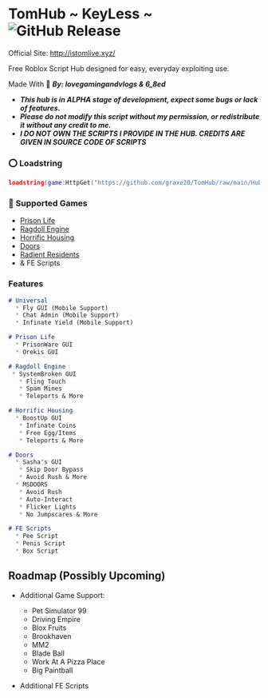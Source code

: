 # TomHub ~ KeyLess ~ ![GitHub Release](https://img.shields.io/github/v/release/graxe20/tomhub)
Official Site: http://istomlive.xyz/

Free Roblox Script Hub designed for easy, everyday exploiting use.

Made With 🍆 ***By: lovegamingandvlogs & 6_8ed***

- ***This hub is in ALPHA stage of development, expect some bugs or lack of features.***  
- ***Please do not modify this script without my permission, or redistribute it without any credit to me.***
- ***I DO NOT OWN THE SCRIPTS I PROVIDE IN THE HUB. CREDITS ARE GIVEN IN SOURCE CODE OF SCRIPTS***

### ⭕ Loadstring
```lua
loadstring(game:HttpGet("https://github.com/graxe20/TomHub/raw/main/Hub%20GUIs/tomhub.lua",true))()
```

### 🔰 Supported Games
- [Prison Life](https://www.roblox.com/games/155615604/Prison-Life)
- [Ragdoll Engine](https://www.roblox.com/games/6165420832/Ragdoll-Engine)
- [Horrific Housing](https://www.roblox.com/games/263761432/BOSS-Horrific-Housing)
- [Doors](https://www.roblox.com/games/6516141723/DOORS)
- [Radient Residents](https://www.roblox.com/games/13950108612/Radiant-Residents)
- & FE Scripts

### Features
```markdown
# Universal
  * Fly GUI (Mobile Support)
  * Chat Admin (Mobile Support)
  * Infinate Yield (Mobile Support)

# Prison Life
  * PrisonWare GUI
  * Orekis GUI

# Ragdoll Engine
 * SystemBroken GUI
   * Fling Touch
   * Spam Mines
   * Teleports & More

# Horrific Housing
  * BoostUp GUI
   * Infinate Coins
   * Free Egg/Items
   * Teleports & More

# Doors
  * Sasha's GUI
   * Skip Door Bypass
   * Avoid Rush & More
  * MSDOORS
   * Avoid Rush
   * Auto-Interact
   * Flicker Lights
   * No Jumpscares & More

# FE Scripts
  * Pee Script
  * Penis Script
  * Box Script
```

## Roadmap (Possibly Upcoming)

- Additional Game Support:
  - Pet Simulator 99
  - Driving Empire
  - Blox Fruits
  - Brookhaven
  - MM2
  - Blade Ball
  - Work At A Pizza Place
  - Big Paintball

- Additional FE Scripts
